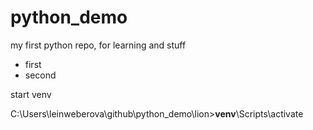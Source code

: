 # python_demo

my first python repo, for learning and stuff

* first
* second

start venv

C:\Users\leinweberova\github\python_demo\lion>__venv__\Scripts\activate

